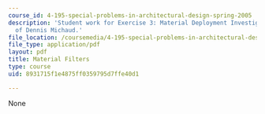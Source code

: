 ```yaml
---
course_id: 4-195-special-problems-in-architectural-design-spring-2005
description: 'Student work for Exercise 3: Material Deployment Investigation courtesy
  of Dennis Michaud.'
file_location: /coursemedia/4-195-special-problems-in-architectural-design-spring-2005/8931715f1e4875ff0359795d7ffe40d1_3michaud.pdf
file_type: application/pdf
layout: pdf
title: Material Filters
type: course
uid: 8931715f1e4875ff0359795d7ffe40d1

---
```

None